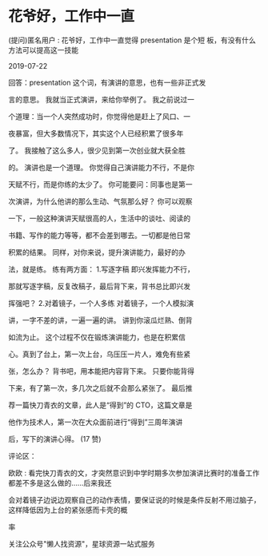 # 花爷好，工作中一直

(提问)匿名用户 : 花爷好，工作中一直觉得 presentation 是个短 板，有没有什么方法可以提高这一技能

2019-07-22

回答：presentation 这个词，有演讲的意思，也有一些非正式发

言的意思。 我就当正式演讲，来给你举例了。 我之前说过一

个道理：当一个人突然成功时，你觉得他是赶上了风口、一

夜暴富，但大多数情况下，其实这个人已经积累了很多年

了。 我接触了这么多人，很少见到第一次创业就大获全胜

的。 演讲也是一个道理。 你觉得自己演讲能力不行，不是你

天赋不行，而是你练的太少了。 你可能要问：同事也是第一

次演讲，为什么他讲的那么生动、气氛那么好？ 你可以观察

一下，一般这种演讲天赋很高的人，生活中的谈吐、阅读的

书籍、写作的能力等等，都不会差到哪去。一切都是他日常

积累的结果。 同样，对你来说，提升演讲能力，最好的办

法，就是练。 练有两方面： 1.写逐字稿 即兴发挥能力不行，

那就写逐字稿，反复改稿子，最后背下来，背书总比即兴发

挥强吧？ 2.对着镜子，一个人多练 对着镜子，一个人模拟演

讲，一字不差的讲，一遍一遍的讲。 讲到你滚瓜烂熟、倒背

如流为止。 这个过程不仅在锻炼演讲能力，也是在积累信

心。真到了台上，第一次上台，乌压压一片人，难免有些紧

张，怎么办？ 背书吧，用本能把内容背下来。 只要你能背得

下来，有了第一次，多几次之后就不会那么紧张了。 最后推

荐一篇快刀青衣的文章，此人是“得到”的 CTO，这篇文章是

他作为技术人，第一次在大众面前进行“得到”三周年演讲

后，写下的演讲心得。 (17 赞)

评论区：

欧欧 : 看完快刀青衣的文，才突然意识到中学时期多次参加演讲比赛时的准备工作都差不多是这么做的……后来我还

会对着镜子边说边观察自己的动作表情，要保证说的时候是条件反射不用过脑子，这样降低因为上台的紧张感而卡壳的概

率

关注公众号"懒人找资源"，星球资源一站式服务